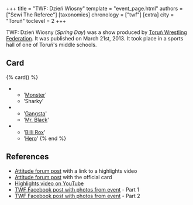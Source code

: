 +++
title = "TWF: Dzień Wiosny"
template = "event_page.html"
authors = ["Sewi The Referee"]
[taxonomies]
chronology = ["twf"]
[extra]
city = "Toruń"
toclevel = 2
+++

TWF: Dzień Wiosny (_Spring Day_) was a show produced by [Toruń Wrestling Federation](@/o/twf.md). It was published on March 21st, 2013. It took place in a sports hall of one of Toruń's middle schools. 

## Card

{% card() %}
- - '[Monster](@/w/chris-hunter.md)'
  - 'Sharky'
- - '[Gangsta](@/w/jay-revolt.md)'
  - '[Mr. Black](@/w/mr-black.md)'
- - '[Billi Rox](@/w/corin-mear.md)'
  - '[Hero](@/w/pj-blake.md)'
{% end %}

## References

* [Attitude forum post](https://forum.wrestling.pl/topic/32429-highlights-pokaz-twf-210313-dzień-wiosny) with a link to a highlights video
* [Attitude forum post](https://forum.wrestling.pl/topic/32436-pokaz-twf-czyli-dzień-wiosny-gimnazjum-nr-9-210313/#comment-314273) with the official card
* [Highlights video on YouTube](https://www.youtube.com/watch?v=bTzrO21U5eQ)
* [TWF Facebook post with photos from event](https://www.facebook.com/photo/?fbid=543053602400921&set=a.543053529067595) - Part 1
* [TWF Facebook post with photos from event](https://www.facebook.com/photo/?fbid=543055119067436&set=a.543053529067595) - Part 2
